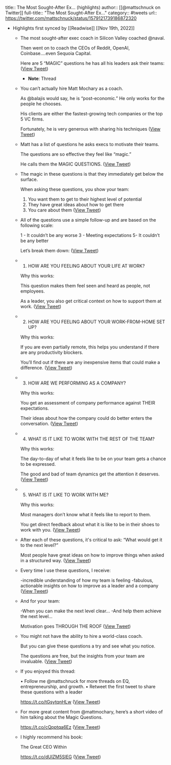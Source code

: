 title:: The Most Sought-After Ex... (highlights)
author:: [[@mattschnuck on Twitter]]
full-title:: "The Most Sought-After Ex..."
category:: #tweets
url:: https://twitter.com/mattschnuck/status/1579121739186872320

- Highlights first synced by [[Readwise]] [[Nov 19th, 2022]]
	- The most sought-after exec coach in Silicon Valley coached @naval.
	  
	  Then went on to coach the CEOs of Reddit, OpenAI, Coinbase....even Sequoia Capital.
	  
	  Here are 5 “MAGIC” questions he has all his leaders ask their teams: ([View Tweet](https://twitter.com/mattschnuck/status/1579121739186872320))
		- **Note**: Thread
	- You can’t actually hire Matt Mochary as a coach.
	  
	  As @balajis would say, he is “post-economic.” He only works for the people he chooses.
	  
	  His clients are either the fastest-growing tech companies or the top 5 VC firms.
	  
	  Fortunately, he is very generous with sharing his techniques ([View Tweet](https://twitter.com/mattschnuck/status/1579121741854408705))
	- Matt has a list of questions he asks execs to motivate their teams.
	  
	  The questions are so effective they feel like “magic.”
	  
	  He calls them the MAGIC QUESTIONS. ([View Tweet](https://twitter.com/mattschnuck/status/1579121744471728129))
	- The magic in these questions is that they immediately get below the surface.
	  
	  When asking these questions, you show your team:
	  
	  1) You want them to get to their highest level of potential
	  2) They have great ideas about how to get there
	  3) You care about them ([View Tweet](https://twitter.com/mattschnuck/status/1579121747017617414))
	- All of the questions use a simple follow-up and are based on the following scale:
	  
	  1 - It couldn’t be any worse
	  3 - Meeting expectations
	  5- It couldn’t be any better
	  
	  Let’s break them down: ([View Tweet](https://twitter.com/mattschnuck/status/1579121749559369728))
	- 1.  HOW ARE YOU FEELING ABOUT YOUR LIFE AT WORK?
	  
	  Why this works:
	  
	  This question makes them feel seen and heard as people, not employees.
	  
	  As a leader, you also get critical context on how to support them at work. ([View Tweet](https://twitter.com/mattschnuck/status/1579121752046649344))
	- 2.  HOW ARE YOU FEELING ABOUT YOUR WORK-FROM-HOME SET UP?
	  
	  Why this works:
	  
	  If you are even partially remote, this helps you understand if there are any productivity blockers.
	  
	  You’ll find out if there are any inexpensive items that could make a difference. ([View Tweet](https://twitter.com/mattschnuck/status/1579121754617761799))
	- 3.  HOW ARE WE PERFORMING AS A COMPANY?
	  
	  Why this works:
	  
	  You get an assessment of company performance against THEIR expectations.
	  
	  Their ideas about how the company could do better enters the conversation. ([View Tweet](https://twitter.com/mattschnuck/status/1579121757201448961))
	- 4.  WHAT IS IT LIKE TO WORK WITH THE REST OF THE TEAM?
	  
	  Why this works:
	  
	  The day-to-day of what it feels like to be on your team gets a chance to be expressed.
	  
	  The good and bad of team dynamics get the attention it deserves. ([View Tweet](https://twitter.com/mattschnuck/status/1579121759785082881))
	- 5.  WHAT IS IT LIKE TO WORK WITH ME?
	  
	  Why this works:
	  
	  Most managers don’t know what it feels like to report to them.
	  
	  You get direct feedback about what it is like to be in their shoes to work with you. ([View Tweet](https://twitter.com/mattschnuck/status/1579121762390138880))
	- After each of these questions, it's critical to ask: “What would get it to the next level?”
	  
	  Most people have great ideas on how to improve things when asked in a structured way. ([View Tweet](https://twitter.com/mattschnuck/status/1579121764969287685))
	- Every time I use these questions, I receive:
	  
	  -incredible understanding of how my team is feeling
	  -fabulous, actionable insights on how to improve as a leader and a company ([View Tweet](https://twitter.com/mattschnuck/status/1579121767624212480))
	- And for your team:
	  
	  -When you can make the next level clear...
	  -And help them achieve the next level...
	  
	  Motivation goes THROUGH THE ROOF ([View Tweet](https://twitter.com/mattschnuck/status/1579121770186956800))
	- You might not have the ability to hire a world-class coach.
	  
	  But you can give these questions a try and see what you notice.
	  
	  The questions are free, but the insights from your team are invaluable. ([View Tweet](https://twitter.com/mattschnuck/status/1579121772695199744))
	- If you enjoyed this thread:
	  
	  • Follow me @mattschnuck for more threads on EQ, entrepreneurship, and growth.
	  • Retweet the first tweet to share these questions with a leader
	  
	  https://t.co/tGsytqnHLw ([View Tweet](https://twitter.com/mattschnuck/status/1579121968338509824))
	- For more great content from @mattmochary, here’s a short video of him talking about the Magic Questions.
	  
	  https://t.co/cQpptqa6Ez ([View Tweet](https://twitter.com/mattschnuck/status/1579122124568289280))
	- I highly recommend his book:
	  
	  The Great CEO Within
	  
	  https://t.co/dUlZM5SlEG ([View Tweet](https://twitter.com/mattschnuck/status/1579122445520248834))
